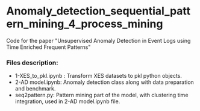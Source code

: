 # Anomaly_detection_sequential_pattern_mining_4_process_mining
Code for the paper "Unsupervised Anomaly Detection in Event Logs using Time Enriched Frequent Patterns"
### Files description:
- 1-XES_to_pkl.ipynb : Transform XES datasets to pkl python objects.
- 2-AD model.ipynb: Anomaly detection class along with data preparation and benchmark.
- seq2pattern.py: Pattern mining part of the model, with clustering time integration, used in 2-AD model.ipynb file.
